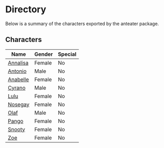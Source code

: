 # Directory
Below is a summary of the characters exported by the anteater package.
## Characters
|Name|Gender|Special|
|---|---|---|
|[Annalisa](./character/anteater/annalisa.go)|Female|No|
|[Antonio](./character/anteater/antonio.go)|Male|No|
|[Anabelle](./character/anteater/anabelle.go)|Female|No|
|[Cyrano](./character/anteater/cyrano.go)|Male|No|
|[Lulu](./character/anteater/lulu.go)|Female|No|
|[Nosegay](./character/anteater/nosegay.go)|Female|No|
|[Olaf](./character/anteater/olaf.go)|Male|No|
|[Pango](./character/anteater/pango.go)|Female|No|
|[Snooty](./character/anteater/snooty.go)|Female|No|
|[Zoe](./character/anteater/zoe.go)|Female|No|
